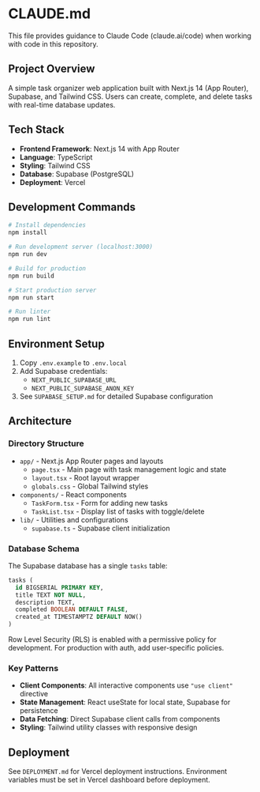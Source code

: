 # CLAUDE.md

This file provides guidance to Claude Code (claude.ai/code) when working with code in this repository.

## Project Overview

A simple task organizer web application built with Next.js 14 (App Router), Supabase, and Tailwind CSS. Users can create, complete, and delete tasks with real-time database updates.

## Tech Stack

- **Frontend Framework**: Next.js 14 with App Router
- **Language**: TypeScript
- **Styling**: Tailwind CSS
- **Database**: Supabase (PostgreSQL)
- **Deployment**: Vercel

## Development Commands

```bash
# Install dependencies
npm install

# Run development server (localhost:3000)
npm run dev

# Build for production
npm run build

# Start production server
npm run start

# Run linter
npm run lint
```

## Environment Setup

1. Copy `.env.example` to `.env.local`
2. Add Supabase credentials:
   - `NEXT_PUBLIC_SUPABASE_URL`
   - `NEXT_PUBLIC_SUPABASE_ANON_KEY`
3. See `SUPABASE_SETUP.md` for detailed Supabase configuration

## Architecture

### Directory Structure

- `app/` - Next.js App Router pages and layouts
  - `page.tsx` - Main page with task management logic and state
  - `layout.tsx` - Root layout wrapper
  - `globals.css` - Global Tailwind styles
- `components/` - React components
  - `TaskForm.tsx` - Form for adding new tasks
  - `TaskList.tsx` - Display list of tasks with toggle/delete
- `lib/` - Utilities and configurations
  - `supabase.ts` - Supabase client initialization

### Database Schema

The Supabase database has a single `tasks` table:

```sql
tasks (
  id BIGSERIAL PRIMARY KEY,
  title TEXT NOT NULL,
  description TEXT,
  completed BOOLEAN DEFAULT FALSE,
  created_at TIMESTAMPTZ DEFAULT NOW()
)
```

Row Level Security (RLS) is enabled with a permissive policy for development. For production with auth, add user-specific policies.

### Key Patterns

- **Client Components**: All interactive components use `"use client"` directive
- **State Management**: React useState for local state, Supabase for persistence
- **Data Fetching**: Direct Supabase client calls from components
- **Styling**: Tailwind utility classes with responsive design

## Deployment

See `DEPLOYMENT.md` for Vercel deployment instructions. Environment variables must be set in Vercel dashboard before deployment.
